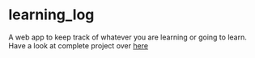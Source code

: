 # learning_log
A web app to keep track of whatever you are learning or going to learn.<br>
Have a look at complete project over [here](https://infinite-badlands-27213.herokuapp.com/)
